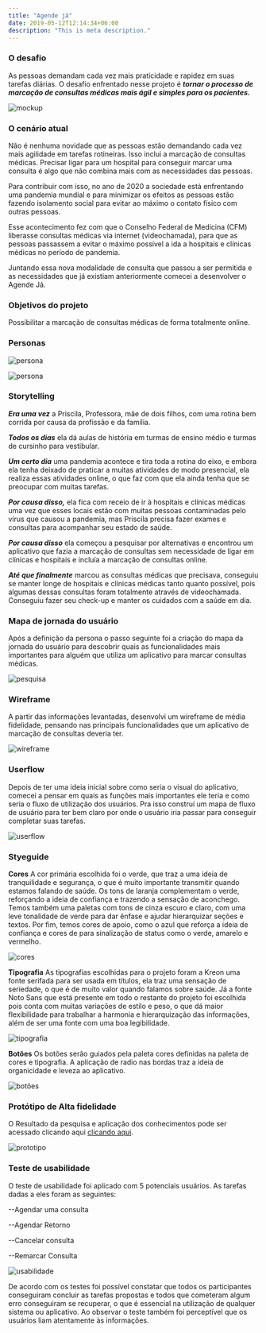 ```yaml
---
title: "Agende já"
date: 2019-05-12T12:14:34+06:00
description: "This is meta description."
---
```

 ### **O desafio**

 As pessoas demandam cada vez mais praticidade e rapidez em suas tarefas diárias. O desafio enfrentado nesse projeto é ***tornar o processo de marcação de consultas médicas mais ágil e simples para os pacientes.***

 ![mockup](/images/portfolio/agendeja-mockup.png)


### O cenário atual
Não é nenhuma novidade que as pessoas estão demandando cada vez mais agilidade em tarefas rotineiras. Isso inclui a marcação de consultas médicas. Precisar ligar para um hospital para conseguir marcar uma consulta é algo que não combina mais com as necessidades das pessoas.

Para contribuir com isso, no ano de 2020 a sociedade está enfrentando uma pandemia mundial e para minimizar os efeitos as pessoas estão fazendo isolamento social para evitar ao máximo o contato físico com outras pessoas.

Esse acontecimento fez com que o Conselho Federal de Medicina (CFM) liberasse consultas médicas via internet (videochamada), para que as pessoas passassem a evitar o máximo possível a ida a hospitais e clínicas médicas no período de pandemia.

Juntando essa nova modalidade de consulta que passou a ser permitida e as necessidades que já existiam anteriormente comecei a desenvolver o Agende Já.


### Objetivos do projeto
Possibilitar a marcação de consultas médicas de forma totalmente online.


### Personas

![persona](/images/portfolio/agendeja-persona1.jpg)

![persona](/images/portfolio/agendeja-persona2.jpg)


### Storytelling

***Era uma vez*** a Priscila, Professora, mãe de dois filhos, com uma rotina bem corrida por causa da profissão e da família.

***Todos os dias*** ela dá aulas de história em turmas de ensino médio e turmas de cursinho para vestibular.

***Um certo dia*** uma pandemia acontece e tira toda a rotina do eixo, e embora ela tenha deixado de praticar a muitas atividades de modo presencial, ela realiza essas atividades online, o que faz com que ela ainda tenha que se preocupar com muitas tarefas.

***Por causa disso,*** ela fica com receio de ir à hospitais e clínicas médicas  uma vez que esses locais estão com muitas pessoas contaminadas pelo vírus que causou a pandemia, mas Priscila precisa fazer exames e consultas para acompanhar seu estado de saúde.

***Por causa disso*** ela começou a pesquisar por alternativas e encontrou um aplicativo que fazia a marcação de consultas sem necessidade de ligar em clínicas e hospitais  e incluía a marcação de consultas online.

***Até que finalmente*** marcou as consultas médicas que precisava, conseguiu se manter longe de hospitais e clínicas médicas tanto quanto possível, pois algumas dessas consultas foram totalmente através de videochamada. Conseguiu fazer seu check-up e manter os cuidados com a saúde em dia.


### Mapa de jornada do usuário

Após a definição da persona o passo seguinte foi a criação do mapa da jornada do usuário para descobrir quais as funcionalidades mais importantes para alguém que utiliza um aplicativo para marcar consultas médicas.

![pesquisa](/images/portfolio/agendeja-mapadejornada.jpg)


### Wireframe
A partir das informações levantadas, desenvolvi um wireframe de média fidelidade, pensando nas principais funcionalidades que um aplicativo de marcação de consultas deveria ter.

![wireframe](/images/portfolio/agendeja-wireframe.jpg)

### Userflow
Depois de ter uma ideia inicial sobre como seria o visual do aplicativo, comecei a pensar em quais as funções mais importantes ele teria e como seria o fluxo de utilização dos usuários. Pra isso construí um mapa de fluxo de usuário para ter bem claro por onde o usuário iria passar para conseguir completar suas tarefas.

![userflow](/images/portfolio/agendeja-userflow.png)


### Styeguide
**Cores**
A cor primária escolhida foi o verde, que traz a uma ideia de tranquilidade e segurança, o que é muito importante transmitir quando estamos falando de saúde. Os tons de laranja complementam o verde, reforçando a ideia de confiança e trazendo a sensação de aconchego. Temos também uma paletas com tons de cinza escuro e claro, com uma leve tonalidade de verde para dar ênfase e ajudar hierarquizar seções e textos. Por fim, temos cores de apoio, como o azul que reforça a ideia de confiança e cores de para sinalização de status como o verde, amarelo e vermelho.

![cores](/images/portfolio/agendeja-cores.png)


**Tipografia**
As tipografias escolhidas para o projeto foram a Kreon uma fonte serifada para ser usada em títulos, ela traz uma sensação de seriedade, o que é de muito valor quando falamos sobre saúde. Já a fonte Noto Sans que está presente em todo o restante do projeto foi escolhida pois conta com muitas variações de estilo e peso, o que dá maior flexibilidade para trabalhar a harmonia e hierarquização das informações, além de ser uma fonte com uma boa legibilidade.

![tipografia](/images/portfolio/agendeja-tipografia.png)


**Botões**
Os botões serão guiados pela paleta cores definidas na paleta de cores e tipografia. A aplicação de radio nas bordas traz a  ideia de organicidade  e leveza ao aplicativo.

![botões](/images/portfolio/agendeja-botoes.png)


### Protótipo de Alta fidelidade

O Resultado da pesquisa e aplicação dos conhecimentos pode ser acessado clicando aqui [clicando aqui](https://xd.adobe.com/view/93b2f465-c422-4de6-45a9-681961ad4c02-e583/?fullscreen).

![prototipo](/images/portfolio/Agendeja-visaogeral.png)


### Teste de usabilidade
O teste de usabilidade foi aplicado com 5 potenciais usuários. As tarefas dadas a eles foram as seguintes:

--Agendar uma consulta

--Agendar Retorno

--Cancelar consulta

--Remarcar Consulta

![usabilidade](/images/portfolio/Agendeja-usabilidade.png)


De acordo com os testes foi possível constatar que todos os participantes conseguiram concluir as tarefas propostas e todos que cometeram algum erro conseguiram se recuperar, o que é essencial na utilização de qualquer sistema ou aplicativo.
Ao observar o teste também foi perceptível que os usuários liam atentamente às informações.




